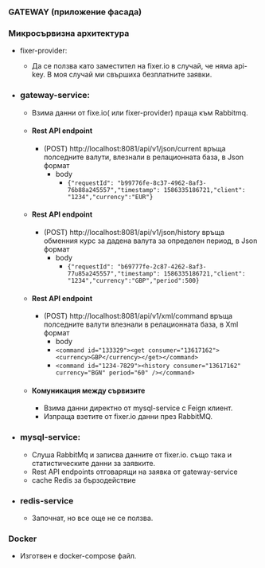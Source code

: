 ### GATEWAY (приложение фасада)

### Микросървизна архитектура
* fixer-provider: 
  * Да се ползва като заместител на fixer.io в случай, че няма api-key. В моя случай ми свършиха безплатните заявки.
* ### gateway-service:
  * Взима данни от fixe.io( или fixer-provider) праща към Rabbitmq.
  * #### Rest API endpoint
    * (POST) http://localhost:8081/api/v1/json/current  връща полседните валути, влезнали в релационната база, в Json формат
      * body
        * `{"requestId": "b99776fe-8c37-4962-8af3-76b88a245557","timestamp": 1586335186721,"client": "1234","currency":"EUR"}`
  
  * #### Rest API endpoint
    * (POST) http://localhost:8081/api/v1/json/history  връща обменния курс за дадена валута за определен период, в Json формат
      * body
        * `{"requestId": "b69777fe-2c87-4262-8af3-77u85a245557","timestamp": 1586335186721,"client": "1234","currency":"GBP","period":500}`
  
  * #### Rest API endpoint
    * (POST) http://localhost:8081/api/v1/xml/command  връща полседните валути влезнали в релационната база, в Xml формат
      * body
      * `<command id="133329"><get consumer="13617162"><currency>GBP</currency></get></command>`
      * `<command id="1234-7829"><history consumer="13617162" currency="BGN" period="60" /></command>`
  * #### Комуникация между сървизите
    * Взима данни директно от mysql-service с Feign клиент.
    * Изпраща взетите от fixer.io данни през RabbitMQ.

* ### mysql-service:
  * Слуша RabbitMq и записва данните от fixer.iо. също така и статистическите данни за заявките.
  * Rest API endpoints oтговарящи на заявка от gаtеway-service
  * cache Redis за бързодействие

* ### redis-service
  * Започнат, но все още не се ползва. 

### Docker
* Изготвен е docker-compose файл.
